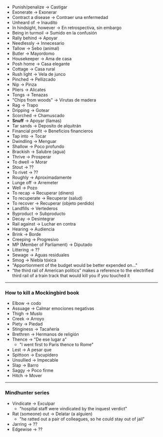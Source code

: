 
- Punish/penalize &rarr; Castigar
- Exonerate &rarr; Exonerar
- Contract a disease &rarr; Contraer una enfermedad 
- Unheard of &rarr; Inaudito
- In hindsight, however &rarr; En retrospectiva, sin embargo
- Being in turmoil &rarr; Sumido en la confusión
- Rally behind &rarr; Apoyar
- Needlessly &rarr; Innecesario
- Tallow &rarr; Sebo (animal)
- Butler &rarr; Mayordomo
- Housekeeper &rarr; Ama de casa
- Posh home &rarr; Casa elegante
- Cottage &rarr; Casa rural
- Rush light &rarr; Vela de junco
- Pinched &rarr; Pellizcado
- Nip &rarr; Pinza
- Pliers &rarr; Alicates
- Tongs &rarr; Tenazas
- "Chips from woods" &rarr; Virutas de madera
- Rag &rarr; Trapo
- Dripping &rarr; Gotear
- Scorched &rarr; Chamuscado
- **Snuff** &rarr; Apoyar (llamas)
- Tar sands &rarr; Deposito de alquitrán
- Financial profit &rarr; Beneficios financieros
- Tap into &rarr; Tocar
- Dwindling &rarr; Menguar
- Shallow &rarr; Poco profundo
- Brackish &rarr; Salubre (agua)
- Thrive &rarr; Prosperar
- To dwell &rarr; Morar
- Stout &rarr; ??
- To rivet &rarr; ??
- Roughly &rarr; Aproximadamente
- Lunge off &rarr; Arremeter
- Well &rarr; Pozo
- To recap &rarr; Recuperar (dinero)
- To recuperate &rarr; Recuperar (salud)
- To recover &rarr; Recuperar (objeto perdido)
- Landfills &rarr; Vertederos
- Byproduct &rarr; Subproducto
- Decay &rarr; Desintegrar
- Rail against &rarr; Luchar en contra
- Hearing &rarr; Audiencia
- Brink &rarr; Borde
- Creeping &rarr; Progresivo
- MP (Member of Parliament) &rarr; Diputado
- Littering &rarr; ??
- Sewage &rarr; Aguas residuales
- Smog &rarr; Niebla tóxica
- "Apportionment of the budget would be better expended on..."
- “the third rail of American politics” makes a reference to the electrified third rail of a train track that would kill you if you touched it
---
### How to kill a Mockingbird book
- Elbow &rarr; codo
- Assuage &rarr; Calmar emociones negativas
- Thigh &rarr; Muslo
- Creek &rarr; Arroyo
- Piety &rarr; Piedad
- Stinginess &rarr; Tacañería 
- Brethren &rarr; Hermanos de religión
- Thence &rarr; "De ese lugar a" 
  - "I went first to Paris thence to Rome"
- Lest &rarr; A pesar que
- Spittoon &rarr; Escupidero
- Unsullied &rarr; Impecable
- Slap &rarr; Barro
- Saggy &rarr; Poco firme
- Hitch &rarr; Mover
---
### Mindhunter series
- Vindicate &rarr; Exculpar
  - "hospital staff were vindicated by the inquest verdict"
- Rat (someone) out  &rarr; Delatar (a alguien)
  - "he ratted out a pair of colleagues, so he could stay out of jail"
- Jarring &rarr; ??
- Edgewise &rarr; ??